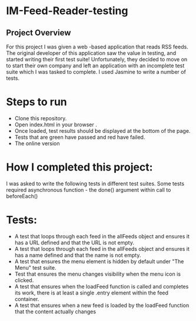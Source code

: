 # IM-Feed-Reader-testing


## Project Overview

For this project I was given a web	-based application that reads RSS feeds. The original developer of this application saw the value in testing, and started writing their first test suite! Unfortunately, they decided to move on to start their own company and left an application with an incomplete test suite which I was tasked to complete. I used Jasmine to write a number of tests.

# Steps to run

* Clone this repository.
* Open index.html in your browser .  
* Once loaded, test results should be displayed at the bottom of the page.
* Tests that are green have passed and red have failed.
* The online version 

# How I completed this project:

I was asked to write the following tests in different test suites. Some tests required asynchronous function  - the done() argument within call to beforeEach()

# Tests:

* A test that loops through each feed in the allFeeds object and ensures it has a URL defined and that the URL is not empty.
* A test that loops through each feed in the allFeeds object and ensures it has a name defined and that the name is not empty.
* A test that ensures the menu element is hidden by default under "The Menu" test suite.
* Test that ensures the menu changes visibility when the menu icon is clicked.
* A test that ensures when the loadFeed function is called and completes its work, there is at least a single .entry element within the feed container.
* A test that ensures when a new feed is loaded by the loadFeed function that the content actually changes
